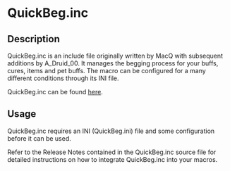 # QuickBeg.inc

## Description

QuickBeg.inc is an include file originally written by MacQ with subsequent additions by A\_Druid\_00. It manages the begging process for your buffs, cures, items and pet buffs. The macro can be configured for a many different conditions through its INI file.

QuickBeg.inc can be found [here](https://macroquest2.com/phpBB3/viewtopic.php?t=12011).

## Usage

QuickBeg.inc requires an INI (QuickBeg.ini) file and some configuration before it can be used.

Refer to the Release Notes contained in the QuickBeg.inc source file for detailed instructions on how to integrate QuickBeg.inc into your macros.

